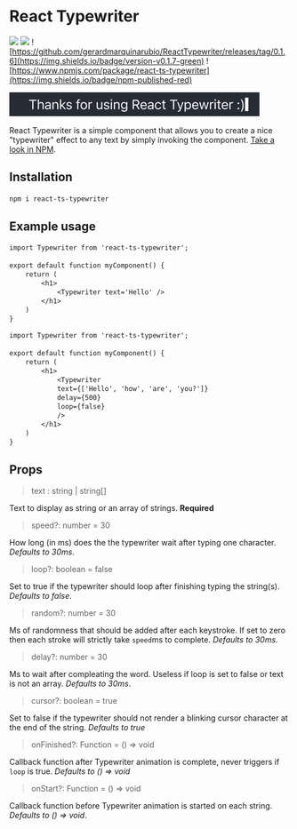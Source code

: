 # React Typewriter

![](https://img.shields.io/badge/-typescript-blue) 
![](https://img.shields.io/badge/react-v18.2-%2361DBFB)
![https://github.com/gerardmarquinarubio/ReactTypewriter/releases/tag/0.1.6](https://img.shields.io/badge/version-v0.1.7-green)
![https://www.npmjs.com/package/react-ts-typewriter](https://img.shields.io/badge/npm-published-red)

![](/usage.gif)

React Typewriter is a simple component that allows you to create a nice "typewriter" effect to any text by simply invoking the component. [Take a look in NPM](https://www.npmjs.com/package/react-ts-typewriter).

## Installation

```sh
npm i react-ts-typewriter
```

## Example usage

```tsx
import Typewriter from 'react-ts-typewriter';

export default function myComponent() {
    return (
        <h1>
            <Typewriter text='Hello' />
        </h1>
    )
}
```

```tsx
import Typewriter from 'react-ts-typewriter';

export default function myComponent() {
    return (
        <h1>
            <Typewriter 
            text={['Hello', 'how', 'are', 'you?']}
            delay={500}
            loop={false} 
            />
        </h1>
    )
}
```

## Props
> text : string | string[]

Text to display as string or an array of strings. **Required** 

> speed?: number = 30

How long (in ms) does the the typewriter wait after typing one character. *Defaults to 30ms*.

> loop?: boolean = false

Set to true if the typewriter should loop after finishing typing the string(s). *Defaults to false*.

> random?: number = 30

Ms of randomness that should be added after each keystroke. If set to zero then each stroke will strictly take <code>speed</code>ms to complete. *Defaults to 30ms*.

> delay?: number = 30

Ms to wait after compleating the word. Useless if loop is set to false or text is not an array. *Defaults to 30ms*.

> cursor?: boolean = true

Set to false if the typewriter should not render a blinking cursor character at the end of the string. *Defaults to true*

> onFinished?: Function = () => void

Callback function after Typewriter animation is complete, never triggers if <code>loop</code> is true. *Defaults to () => void*

> onStart?: Function = () => void

Callback function before Typewriter animation is started on each string. *Defaults to () => void*. 